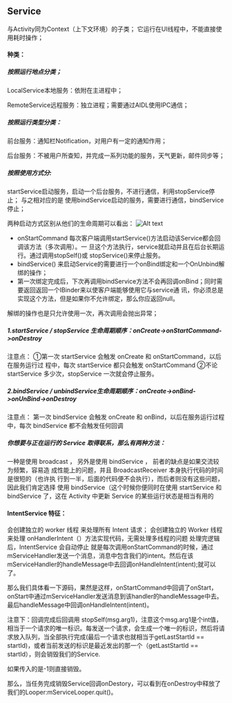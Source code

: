## Service
与Activity同为Context（上下文环境）的子类；
它运行在UI线程中，不能直接使用耗时操作；

#### 种类：
##### 按照运行地点分类；
LocalService本地服务：依附在主进程中；

RemoteService远程服务：独立进程；需要通过AIDL使用IPC通信；

##### 按照运行类型分类：
前台服务：通知栏Notification，对用户有一定的通知作用；

后台服务：不被用户所查知，并完成一系列功能的服务，天气更新，邮件同步等；

##### 按照使用方式分:
startService启动服务，启动一个后台服务，不进行通信，利用stopService停止；
与之相对应的是 使用bindService启动的服务，需要进行通信，bindService停止；

两种启动方式区别从他们的生命周期可以看出：
![Alt text](./1520168630685.png)
+ onStartCommand 每次客户端调用startService()方法启动该Service都会回调该方法（多次调用）。一 旦这个方法执行，service就启动并且在后台长期运行。通过调用stopSelf()或 stopService()来停止服务。
+ bindService() 来启动Service的需要进行一个onBind绑定和一个OnUnbind解绑的操作；
+ 第一次绑定完成后，下次再调用bindService方法不会再回调onBind；同时需要返回返回一个IBinder来以使客户端能够使用它与service通 讯，你必须总是实现这个方法，但是如果你不允许绑定，那么你应返回null。

解绑的操作也是只允许使用一次，再次调用会抛出异常；

#####  1.startService	/	stopService 生命周期顺序：onCreate->onStartCommand->onDestroy

注意点： 
①第一次	startService	会触发	onCreate	和	onStartCommand，以后在服务运行过 程中，每次	startService	都只会触发	onStartCommand
 ②不论	startService	多少次，stopService	一次就会停止服务。
##### 2.bindService	/	unbindService生命周期顺序：onCreate->onBind->onUnBind->onDestroy

注意点：
第一次	bindService	会触发	onCreate	和	onBind，以后在服务运行过程中，每次 bindService	都不会触发任何回调

##### 你想要与正在运行的	Service	取得联系，那么有两种方法：
一种是使用 broadcast	，
另外是使用	bindService	，
前者的缺点是如果交流较为频繁，容易造 成性能上的问题，并且	BroadcastReceiver	本身执行代码的时间是很短的（也许执 行到一半，后面的代码便不会执行），而后者则没有这些问题，因此我们肯定选择 使用	bindService（这个时候你便同时在使用	startService	和	bindService	了，这在 Activity	中更新	Service	的某些运行状态是相当有用的

#### IntentService 特征：
会创建独立的 worker 线程 来处理所有 Intent 请求；
会创建独立的 Worker 线程来处理 onHandlerIntent（）方法实现代码，无需处理多线程的问题
处理完逻辑后，IntentService 会自动停止
就是每次调用onStartCommand的时候，通过mServiceHandler发送一个消息，消息中包含我们的intent。然后在该mServiceHandler的handleMessage中去回调onHandleIntent(intent);就可以了。

那么我们具体看一下源码，果然是这样，onStartCommand中回调了onStart，onStart中通过mServiceHandler发送消息到该handler的handleMessage中去。最后handleMessage中回调onHandleIntent(intent)。

注意下：回调完成后回调用 stopSelf(msg.arg1)，注意这个msg.arg1是个int值，相当于一个请求的唯一标识。每发送一个请求，会生成一个唯一的标识，然后将请求放入队列，当全部执行完成(最后一个请求也就相当于getLastStartId == startId)，或者当前发送的标识是最近发出的那一个（getLastStartId == startId），则会销毁我们的Service.

如果传入的是-1则直接销毁。

那么，当任务完成销毁Service回调onDestory，可以看到在onDestroy中释放了我们的Looper:mServiceLooper.quit()。